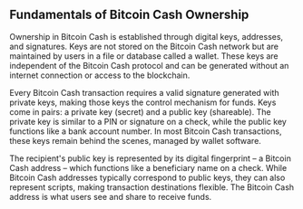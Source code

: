 ## Fundamentals of Bitcoin Cash Ownership

Ownership in Bitcoin Cash is established through digital keys, addresses, and signatures. Keys are not stored on the Bitcoin Cash network but are maintained by users in a file or database called a wallet. These keys are independent of the Bitcoin Cash protocol and can be generated without an internet connection or access to the blockchain.

Every Bitcoin Cash transaction requires a valid signature generated with private keys, making those keys the control mechanism for funds. Keys come in pairs: a private key (secret) and a public key (shareable). The private key is similar to a PIN or signature on a check, while the public key functions like a bank account number. In most Bitcoin Cash transactions, these keys remain behind the scenes, managed by wallet software.

The recipient's public key is represented by its digital fingerprint – a Bitcoin Cash address – which functions like a beneficiary name on a check. While Bitcoin Cash addresses typically correspond to public keys, they can also represent scripts, making transaction destinations flexible. The Bitcoin Cash address is what users see and share to receive funds.